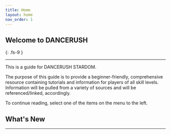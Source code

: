 ```yaml
---
title: Home
layout: home
nav_order: 1
---
```

## Welcome to DANCERUSH
{: .fs-9 }

---

This is a guide for DANCERUSH STARDOM.

The purpose of this guide is to provide a beginner-friendly, comprehensive resource containing tutorials and information for players of all skill levels. Information will be pulled from a variety of sources and will be referenced/linked, accordingly.

To continue reading, select one of the items on the menu to the left.

## What's New
---
